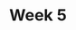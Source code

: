 ---
title: Week 5
days:
  - date: 2024-09-23
    events:
      "**Exam**{: .label .label-exam} **Midterm 1**":
      "**No Lecture**{: .label .label-purple}":

  - date: 2024-09-25
    events:
      "**Lecture 11**{: .label .label-lec} Introduction to Probability ": 
        "Ch. 9"
      "**Lab 4**{: .label .label-lab} Screening and Precision Public Health (Due Sept 27th)":
      "**Homework 4**{: .label .label-hw}":
      
  - date: 2024-09-27
    events:
      "**Lecture 12**{: .label .label-lec} General Rules of Probability ":
        "Ch. 10"
---